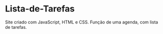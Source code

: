 # Lista-de-Tarefas
Site criado com JavaScript, HTML e CSS. Função de uma agenda, com lista de tarefas.
